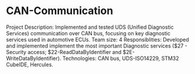 # CAN-Communication

Project Description: Implemented and tested UDS (Unified Diagnostic Services) communication over CAN bus, focusing on key diagnostic services used in automotive ECUs.
Team size: 4
Responsiblities: Developed and implemented implement the most important Diagnostic services ($27 - Security access; $22-ReadDataByIdentifier and $2E- WriteDataByIdentifier).
Technologies: CAN bus, UDS-ISO14229, STM32 CubeIDE, Hercules.
